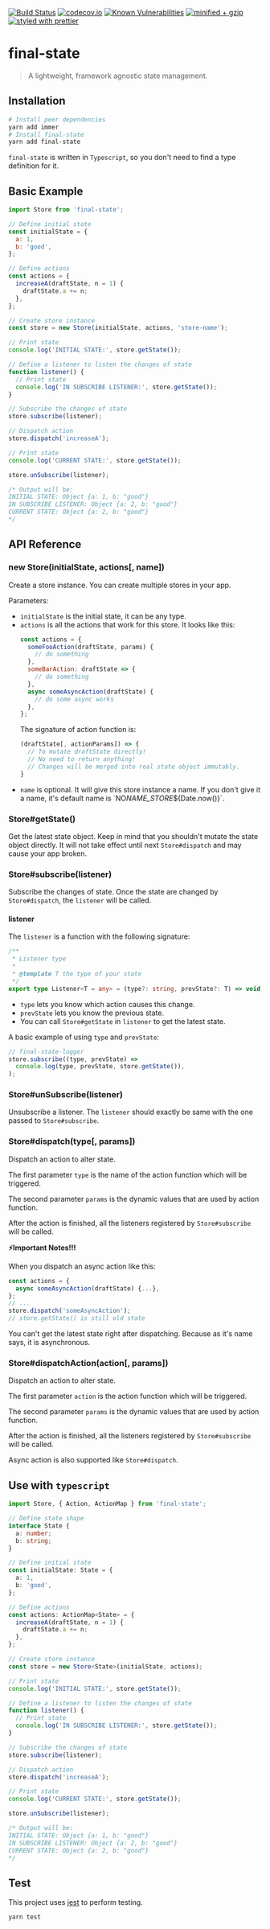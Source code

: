 [![Build Status](https://travis-ci.com/final-state/final-state.svg?branch=master)](https://travis-ci.com/final-state/final-state)
[![codecov.io](https://codecov.io/gh/final-state/final-state/branch/master/graph/badge.svg)](https://codecov.io/gh/final-state/final-state)
[![Known Vulnerabilities](https://snyk.io/test/github/final-state/final-state/badge.svg)](https://snyk.io/test/github/final-state/final-state)
[![minified + gzip](https://badgen.net/bundlephobia/minzip/final-state@0.2.8)](https://bundlephobia.com/result?p=final-state@0.2.8)
[![styled with prettier](https://img.shields.io/badge/styled_with-prettier-ff69b4.svg)](https://github.com/prettier/prettier)

# final-state

> A lightweight, framework agnostic state management.

## Installation

```bash
# Install peer dependencies
yarn add immer
# Install final-state
yarn add final-state
```

`final-state` is written in `Typescript`, so you don't need to find a type definition for it.

## Basic Example

```javascript
import Store from 'final-state';

// Define initial state
const initialState = {
  a: 1,
  b: 'good',
};

// Define actions
const actions = {
  increaseA(draftState, n = 1) {
    draftState.a += n;
  },
};

// Create store instance
const store = new Store(initialState, actions, 'store-name');

// Print state
console.log('INITIAL STATE:', store.getState());

// Define a listener to listen the changes of state
function listener() {
  // Print state
  console.log('IN SUBSCRIBE LISTENER:', store.getState());
}

// Subscribe the changes of state
store.subscribe(listener);

// Dispatch action
store.dispatch('increaseA');

// Print state
console.log('CURRENT STATE:', store.getState());

store.unSubscribe(listener);

/* Output will be:
INITIAL STATE: Object {a: 1, b: "good"}
IN SUBSCRIBE LISTENER: Object {a: 2, b: "good"}
CURRENT STATE: Object {a: 2, b: "good"}
*/
```

## API Reference

### new Store(initialState, actions[, name])

Create a store instance. You can create multiple stores in your app.

Parameters:

- `initialState` is the initial state, it can be any type.
- `actions` is all the actions that work for this store. It looks like this:
  ```javascript
  const actions = {
    someFooAction(draftState, params) {
      // do something
    },
    someBarAction: draftState => {
      // do something
    },
    async someAsyncAction(draftState) {
      // do some async works
    },
  };
  ```
  The signature of action function is:
  ```javascript
  (draftState[, actionParams]) => {
    // To mutate draftState directly!
    // No need to return anything!
    // Changes will be merged into real state object immutably.
  }
  ```
- `name` is optional. It will give this store instance a name. If you don't give it a name, it's default name is \`NO*NAME_STORE*\${Date.now()}\`.

### Store#getState()

Get the latest state object. Keep in mind that you shouldn't mutate the state object directly. It will not take effect until next `Store#dispatch` and may cause your app broken.

### Store#subscribe(listener)

Subscribe the changes of state. Once the state are changed by `Store#dispatch`, the `listener` will be called.

#### listener

The `listener` is a function with the following signature:

```typescript
/**
 * Listener type
 *
 * @template T the type of your state
 */
export type Listener<T = any> = (type?: string, prevState?: T) => void;
```

- `type` lets you know which action causes this change.
- `prevState` lets you know the previous state.
- You can call `Store#getState` in `listener` to get the latest state.

A basic example of using `type` and `prevState`:

```javascript
// final-state-logger
store.subscribe((type, prevState) =>
  console.log(type, prevState, store.getState()),
);
```

### Store#unSubscribe(listener)

Unsubscribe a listener. The `listener` should exactly be same with the one passed to `Store#subscribe`.

### Store#dispatch(type[, params])

Dispatch an action to alter state.

The first parameter `type` is the name of the action function which will be triggered.

The second parameter `params` is the dynamic values that are used by action function.

After the action is finished, all the listeners registered by `Store#subscribe` will be called.

**⚡️️️️️️️Important Notes!!!**

When you dispatch an async action like this:

```javascript
const actions = {
  async someAsyncAction(draftState) {...},
};
// ...
store.dispatch('someAsyncAction');
// store.getState() is still old state
```

You can't get the latest state right after dispatching. Because as it's name says, it is asynchronous.

### Store#dispatchAction(action[, params])

Dispatch an action to alter state.

The first parameter `action` is the action function which will be triggered.

The second parameter `params` is the dynamic values that are used by action function.

After the action is finished, all the listeners registered by `Store#subscribe` will be called.

Async action is also supported like `Store#dispatch`.

## Use with `typescript`

```typescript
import Store, { Action, ActionMap } from 'final-state';

// Define state shape
interface State {
  a: number;
  b: string;
}

// Define initial state
const initialState: State = {
  a: 1,
  b: 'good',
};

// Define actions
const actions: ActionMap<State> = {
  increaseA(draftState, n = 1) {
    draftState.a += n;
  },
};

// Create store instance
const store = new Store<State>(initialState, actions);

// Print state
console.log('INITIAL STATE:', store.getState());

// Define a listener to listen the changes of state
function listener() {
  // Print state
  console.log('IN SUBSCRIBE LISTENER:', store.getState());
}

// Subscribe the changes of state
store.subscribe(listener);

// Dispatch action
store.dispatch('increaseA');

// Print state
console.log('CURRENT STATE:', store.getState());

store.unSubscribe(listener);

/* Output will be:
INITIAL STATE: Object {a: 1, b: "good"}
IN SUBSCRIBE LISTENER: Object {a: 2, b: "good"}
CURRENT STATE: Object {a: 2, b: "good"}
*/
```

## Test

This project uses [jest](https://jestjs.io/) to perform testing.

```bash
yarn test
```
